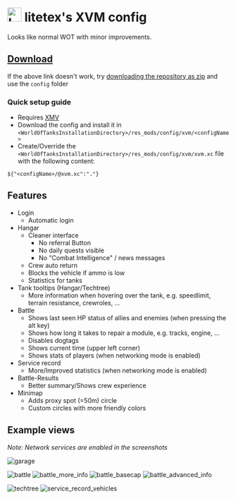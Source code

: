 # <img src="https://user-images.githubusercontent.com/40789489/106369491-386bf780-6352-11eb-8cad-c760d7f694b1.png" height=32 alt="Logo"></img> litetex's XVM config
Looks like normal WOT with minor improvements.

## [Download](https://downgit.github.io/#/home?url=https://github.com/litetex/xvm_config/tree/master/config)
If the above link doesn't work, try [downloading the repository as zip](https://github.com/litetex/xvm_config/archive/master.zip) and use the ``config`` folder

### Quick setup guide
* Requires [XMV](https://modxvm.com)
* Download the config and install it in ``<WorldOfTanksInstallationDirectory>/res_mods/config/xvm/<configName>``
* Create/Override the ``<WorldOfTanksInstallationDirectory>/res_mods/config/xvm/xvm.xc`` file with the following content:
```
${"<configName>/@xvm.xc":"."}
```

## Features
* Login 
  * Automatic login
* Hangar 
  * Cleaner interface
    * No referral Button
    * No daily quests visible
    * No "Combat Intelligence" / news messages
  * Crew auto return
  * Blocks the vehicle if ammo is low
  * Statistics for tanks
* Tank tooltips (Hangar/Techtree)
  * More information when hovering over the tank, e.g. speedlimit, terrain resistance, crewroles, ...
* Battle 
  * Shows last seen HP status of allies and enemies (when pressing the alt key)
  * Shows how long it takes to repair a module, e.g. tracks, engine, ...
  * Disables dogtags
  * Shows current time (upper left corner)
  * Shows stats of players (when networking mode is enabled)
* Service record
  * More/Improved statistics (when networking mode is enabled)
* Battle-Results
  * Better summary/Shows crew experience
* Minimap 
  * Adds proxy spot (=50m) circle
  * Custom circles with more friendly colors

## Example views
*Note: Network services are enabled in the screenshots*

![garage](https://user-images.githubusercontent.com/40789489/106368212-474dac80-6348-11eb-87fb-72d3ae0351ee.png "Garage")

![battle](https://user-images.githubusercontent.com/40789489/106368205-4288f880-6348-11eb-9b6f-eef30429a81d.png "Battle")
![battle_more_info](https://user-images.githubusercontent.com/40789489/106368211-461c7f80-6348-11eb-83f1-2c3779281685.png "Battle - More info (Alt key)")
![battle_basecap](https://user-images.githubusercontent.com/40789489/106368210-44eb5280-6348-11eb-8098-d391870fcd17.png "Battle - Base capture")
![battle_advanced_info](https://user-images.githubusercontent.com/40789489/106368208-43ba2580-6348-11eb-821a-ac03421dab5f.png "Battle - Overview (Tab key)")

![techtree](https://user-images.githubusercontent.com/40789489/106368605-3e120f00-634b-11eb-9af5-0bbf899c6e94.png "Techtree")
![service_record_vehicles](https://user-images.githubusercontent.com/40789489/106368215-487ed980-6348-11eb-85ec-449feb8804f0.png "Service record")
